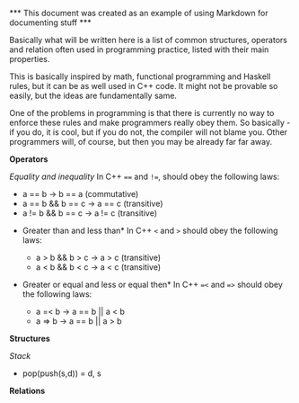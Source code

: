 *** This document was created as an example of using Markdown for documenting stuff ***

Basically what will be written here is a list of common structures, operators and relation often used in programming practice, listed with their main properties. 

This is basically inspired by math, functional programming and Haskell rules, but it can be as well used in C++ code. It might not be provable so easily, but the ideas are fundamentally same.

One of the problems in programming is that there is currently no way to enforce these rules and make programmers really obey them. So basically - if you do, it is cool, but if you do not, the compiler will not blame you. Other programmers will, of course, but then you may be already far far away.

**Operators**

*Equality and inequality*
In C++ `==` and `!=`, should obey the following laws:
  - a == b -> b == a (commutative)
  - a == b && b == c -> a == c (transitive)
  - a != b && b == c -> a != c (transitive)

* Greater than and less than*
In C++ `<` and `>` should obey the following laws:
  - a > b && b > c -> a > c (transitive)
  - a < b && b < c -> a < c (transitive)

* Greater or equal and less or equal then*
In C++ `=<` and `=>` should obey the following laws:
  - a =< b -> a == b || a < b
  - a => b -> a == b || a > b

**Structures**

*Stack*
  - pop(push(s,d)) = d, s



**Relations**


